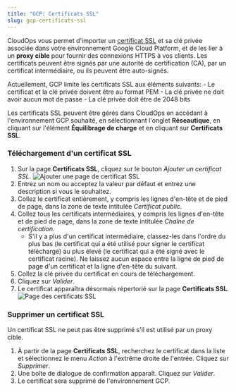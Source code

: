 ```yaml
---
title: "GCP: Certificats SSL"
slug: gcp-certificats-ssl
---
```



CloudOps vous permet d'importer un [certificat SSL](https://fr.wikipedia.org/wiki/Certificat_%C3%A9lectronique) et sa clé privée associée dans votre environnement Google Cloud Platform, et de les lier à un **proxy cible** pour fournir des connexions HTTPS à vos clients. Les certificats peuvent être signés par une autorité de certification (CA), par un certificat intermédiaire, ou ils peuvent être auto-signés.

Actuellement, GCP limite les certificats SSL aux éléments suivants:
    - Le certificat et la clé privée doivent être au format PEM
    - La clé privée ne doit avoir aucun mot de passe
    - La clé privée doit être de 2048 bits

Les certificats SSL peuvent être gérés dans CloudOps en accédant à l'environnement GCP souhaité, en sélectionnant l'onglet **Réseautique**, en cliquant sur l'élément **Équilibrage de charge** et en cliquant sur **Certificats SSL**.

### Téléchargement d'un certificat SSL

1. Sur la page **Certificats SSL**, cliquez sur le bouton *Ajouter un certificat SSL*.
    ![Ajouter une page de certificat SSL](../../assets/gcp-ssl-cert-1-fr.png)
1. Entrez un nom ou acceptez la valeur par défaut et entrez une description si vous le souhaitez.
1. Collez le certificat entièrement, y compris les lignes d'en-tête et de pied de page, dans la zone de texte intitulée *Certificat public*.
1. Collez tous les certificats intermédiaires, y compris les lignes d'en-tête et de pied de page, dans la zone de texte intitulée *Chaîne de certification*.
    - S'il y a plus d'un certificat intermédiaire, classez-les dans l'ordre du plus bas (le certificat qui a été utilisé pour signer le certificat téléchargé) au plus élevé (le certificat qui a été signé avec le certificat racine). Ne laissez aucun espace entre la ligne de pied de page d'un certificat et la ligne d'en-tête du suivant.
1. Collez la clé privée du certificat en cours de téléchargement.
1. Cliquez sur *Valider*.
1. Le certificat apparaîtra désormais répertorié sur la page **Certificats SSL**.
    ![Page des certificats SSL](../../assets/gcp-ssl-cert-2-fr.png)

### Supprimer un certificat SSL

Un certificat SSL ne peut pas être supprimé s'il est utilisé par un proxy cible.

1. À partir de la page **Certificats SSL**, recherchez le certificat dans la liste et sélectionnez le menu *Action* à l'extrême droite de l'entrée. Cliquez sur *Supprimer*.
1. Une boîte de dialogue de confirmation apparaît. Cliquez sur *Valider*.
1. Le certificat sera supprimé de l'environnement GCP.
